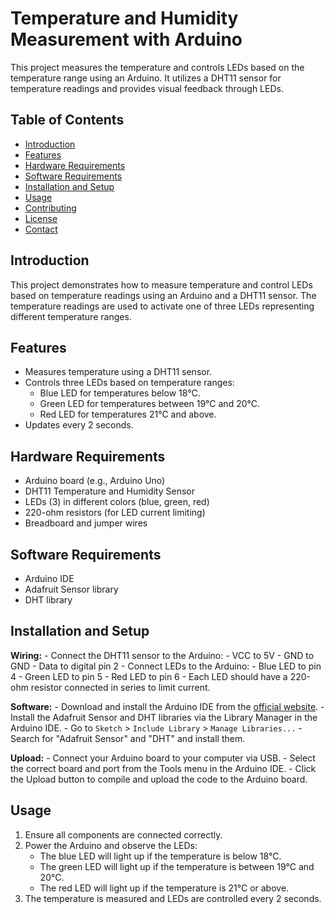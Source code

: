 # Temperature and Humidity Measurement with Arduino

This project measures the temperature and controls LEDs based on the temperature range using an Arduino. It utilizes a DHT11 sensor for temperature readings and provides visual feedback through LEDs.

## Table of Contents
- [Introduction](#introduction)
- [Features](#features)
- [Hardware Requirements](#hardware-requirements)
- [Software Requirements](#software-requirements)
- [Installation and Setup](#installation-and-setup)
- [Usage](#usage)
- [Contributing](#contributing)
- [License](#license)
- [Contact](#contact)

## Introduction
This project demonstrates how to measure temperature and control LEDs based on temperature readings using an Arduino and a DHT11 sensor. The temperature readings are used to activate one of three LEDs representing different temperature ranges.

## Features
- Measures temperature using a DHT11 sensor.
- Controls three LEDs based on temperature ranges:
  - Blue LED for temperatures below 18°C.
  - Green LED for temperatures between 19°C and 20°C.
  - Red LED for temperatures 21°C and above.
- Updates every 2 seconds.

## Hardware Requirements
- Arduino board (e.g., Arduino Uno)
- DHT11 Temperature and Humidity Sensor
- LEDs (3) in different colors (blue, green, red)
- 220-ohm resistors (for LED current limiting)
- Breadboard and jumper wires

## Software Requirements
- Arduino IDE
- Adafruit Sensor library
- DHT library

## Installation and Setup

**Wiring:**
    - Connect the DHT11 sensor to the Arduino:
      - VCC to 5V
      - GND to GND
      - Data to digital pin 2
    - Connect LEDs to the Arduino:
      - Blue LED to pin 4
      - Green LED to pin 5
      - Red LED to pin 6
    - Each LED should have a 220-ohm resistor connected in series to limit current.

**Software:**
    - Download and install the Arduino IDE from the [official website](https://www.arduino.cc/en/software).
    - Install the Adafruit Sensor and DHT libraries via the Library Manager in the Arduino IDE.
      - Go to `Sketch` > `Include Library` > `Manage Libraries...`
      - Search for "Adafruit Sensor" and "DHT" and install them.

**Upload:**
    - Connect your Arduino board to your computer via USB.
    - Select the correct board and port from the Tools menu in the Arduino IDE.
    - Click the Upload button to compile and upload the code to the Arduino board.

## Usage
1. Ensure all components are connected correctly.
2. Power the Arduino and observe the LEDs:
   - The blue LED will light up if the temperature is below 18°C.
   - The green LED will light up if the temperature is between 19°C and 20°C.
   - The red LED will light up if the temperature is 21°C or above.
3. The temperature is measured and LEDs are controlled every 2 seconds.
